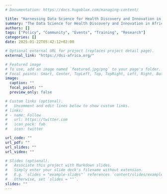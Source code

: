 ```yaml
---
# Documentation: https://docs.hugoblox.com/managing-content/

title: "Harnessing Data Science for Health Discovery and Innovation in Africa (DS-I)" 
summary: "The Data Science for Health Discovery and Innovation in Africa (DS-I Africa) Initiative aims to leverage data science technologies to transform biomedical and behavioral research and develop solutions that would lead to improved health for individuals and populations."
authors: []
tags: ["Policy", "Community", "Events", "Training", "Research"]
categories: []
date: 2025-01-22T05:42:12+02:00

# Optional external URL for project (replaces project detail page).
external_link: "https://dsi-africa.org/"

# Featured image
# To use, add an image named `featured.jpg/png` to your page's folder.
# Focal points: Smart, Center, TopLeft, Top, TopRight, Left, Right, BottomLeft, Bottom, BottomRight.
image:
  caption: ""
  focal_point: ""
  preview_only: false

# Custom links (optional).
#   Uncomment and edit lines below to show custom links.
# links:
# - name: Follow
#   url: https://twitter.com
#   icon_pack: fab
#   icon: twitter

url_code: ""
url_pdf: ""
url_slides: ""
url_video: ""

# Slides (optional).
#   Associate this project with Markdown slides.
#   Simply enter your slide deck's filename without extension.
#   E.g. `slides = "example-slides"` references `content/slides/example-slides.md`.
#   Otherwise, set `slides = ""`.
slides: ""
---
```

